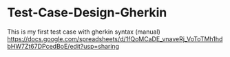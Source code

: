 # Test-Case-Design-Gherkin
This is my first test case with gherkin syntax (manual)
https://docs.google.com/spreadsheets/d/1fQoMCaDE_vnaveRj_VoToTMh1hdbHW7Zt67DPcedBoE/edit?usp=sharing
